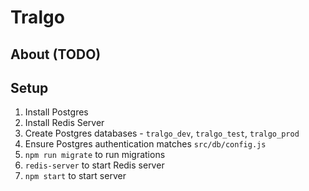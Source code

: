# Tralgo

## About (TODO)

## Setup
1. Install Postgres
2. Install Redis Server
3. Create Postgres databases - `tralgo_dev`, `tralgo_test`, `tralgo_prod`
4. Ensure Postgres authentication matches `src/db/config.js`
5. `npm run migrate` to run migrations
6. `redis-server` to start Redis server
7. `npm start` to start server